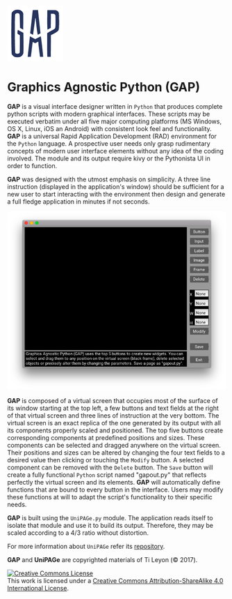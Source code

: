 ![GAP logo](https://github.com/Tileyon/Test1/blob/master/glog128.png?raw=true)

# Graphics Agnostic Python (GAP)

**GAP** is a visual interface designer written in `Python` that produces complete python scripts with modern graphical interfaces. These scripts may be executed verbatim under all five major computing platforms (MS Windows, OS X, Linux, iOS an Android) with consistent look feel and functionality. **GAP** is a universal Rapid Application Development (RAD) environment for the `Python` language. A prospective user needs only grasp rudimentary concepts of modern user interface elements without any idea of the coding involved. The module and its output require kivy or the Pythonista UI in order to function.

**GAP** was designed with the utmost emphasis on simplicity. A three line instruction (displayed in the application's window) should be sufficient for a new user to start interacting with the environment then design and generate a full fledge application in minutes if not seconds.

![GAP logo](https://github.com/Tileyon/Test1/blob/master/gapscr.png?raw=true)

**GAP** is composed of a virtual screen that occupies most of the surface of its window starting at the top left, a few buttons and text fields at the right of that virtual screen and three lines of instruction at the very bottom. The virtual screen is an exact replica of the one generated by its output with all its components properly scaled and positioned. The top five buttons create corresponding components at predefined positions and sizes. These components can be selected and dragged anywhere on the virtual screen. Their positions and sizes can be altered by changing the four text fields to a desired value then clicking or touching the `Modify` button. A selected component can be removed with the `Delete` button. The `Save` button will create a fully functional `Python` script named "gapout.py" that reflects perfectly the virtual screen and its elements. **GAP** will automatically define functions that are bound to every button in the interface. Users may modify these functions at will to adapt the script's functionality to their specific needs.

**GAP** is built using the `UniPAGe.py` module. The application reads itself to isolate that module and use it to build its output. Therefore, they may be scaled according to a 4/3 ratio without distortion.

For more information about `UniPAGe` refer its [repository](https://github.com/Tileyon/UniPAGe).

**GAP** and **UniPAGe** are copyrighted materials of Ti Leyon  (&copy; 2017).

<a rel="license" href="http://creativecommons.org/licenses/by-sa/4.0/"><img alt="Creative Commons License" style="border-width:0" src="https://i.creativecommons.org/l/by-sa/4.0/88x31.png" /></a><br />This work is licensed under a <a rel="license" href="http://creativecommons.org/licenses/by-sa/4.0/">Creative Commons Attribution-ShareAlike 4.0 International License</a>.
